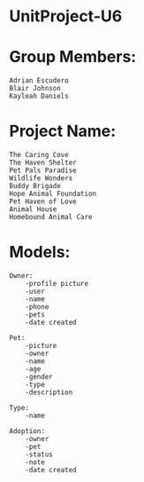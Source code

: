 # UnitProject-U6

# Group Members:
    Adrian Escudero
    Blair Johnson
    Kayleah Daniels
    

# Project Name: 
    The Caring Cove
    The Haven Shelter
    Pet Pals Paradise
    Wildlife Wonders
    Buddy Brigade
    Hope Animal Foundation
    Pet Haven of Love
    Animal House
    Homebound Animal Care

# Models:
    Owner: 
        -profile picture
        -user
        -name
        -phone
        -pets
        -date created

    Pet:
        -picture
        -owner
        -name
        -age
        -gender
        -type
        -description

    Type:
        -name

    Adoption:
        -owner
        -pet
        -status
        -note
        -date created

    